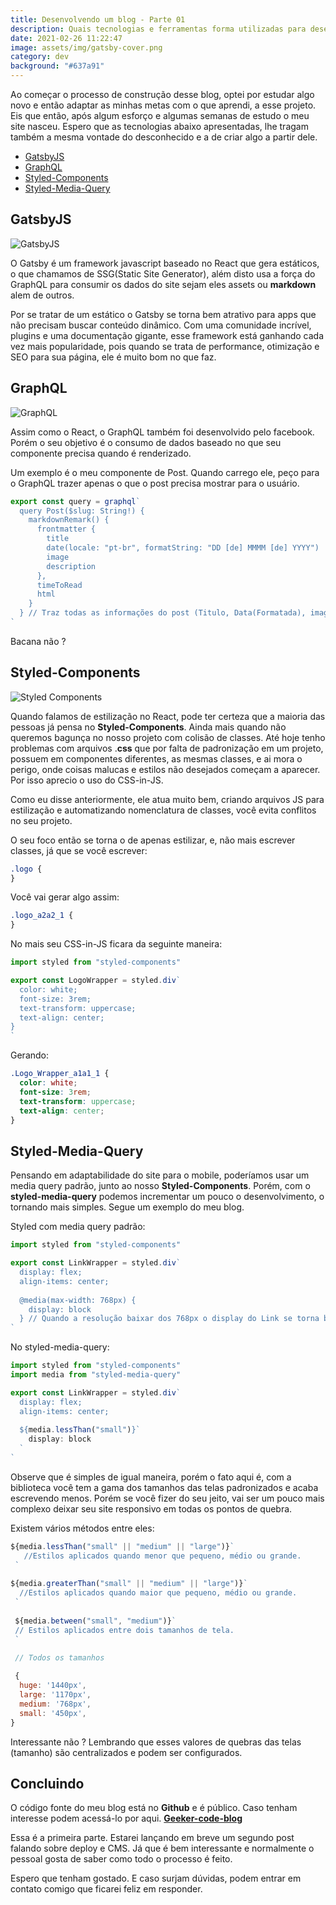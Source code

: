 ```yaml
---
title: Desenvolvendo um blog - Parte 01
description: Quais tecnologias e ferramentas forma utilizadas para desenvolver o Geeker Code
date: 2021-02-26 11:22:47
image: assets/img/gatsby-cover.png
category: dev
background: "#637a91"
---
```

Ao começar o processo de construção desse blog, optei por estudar algo novo e então adaptar as minhas metas com o que aprendi, a esse projeto. Eis que então, após algum esforço e algumas semanas de estudo o meu site nasceu. Espero que as tecnologias abaixo apresentadas, lhe tragam também a mesma vontade do desconhecido e a de criar algo a partir dele.

* [GatsbyJS](https://www.gatsbyjs.com/)
* [GraphQL](https://graphql.org/)
* [Styled-Components](https://styled-components.com/)
* [Styled-Media-Query](https://www.npmjs.com/package/styled-media-query)

## GatsbyJS

![GatsbyJS](/assets/img/gatsby-png.png "Logo do framework javascript GatsbyJS")

O Gatsby é um framework javascript baseado no React que gera estáticos, o que chamamos de SSG(Static Site Generator), além disto usa a força do GraphQL para consumir os dados do site sejam eles assets ou **markdown** alem de outros.

Por se tratar de um estático o Gatsby se torna bem atrativo para apps que não precisam buscar conteúdo dinâmico. Com uma comunidade incrível, plugins e uma documentação gigante, esse framework está ganhando cada vez mais popularidade, pois quando se trata de performance, otimização e SEO para sua página, ele é muito bom no que faz.

## GraphQL

![GraphQL](assets/img/graphql.png "Logo do GraphQL")

Assim como o React, o GraphQL também foi desenvolvido pelo facebook. Porém o seu objetivo é o consumo de dados baseado no que seu componente precisa quando é renderizado. 

Um exemplo é o meu componente de Post. Quando carrego ele, peço para o GraphQL trazer apenas o que o post precisa mostrar para o usuário.

```jsx
export const query = graphql`
  query Post($slug: String!) {
    markdownRemark() {
      frontmatter {
        title
        date(locale: "pt-br", formatString: "DD [de] MMMM [de] YYYY")
        image
        description
      },
      timeToRead
      html
    }
  } // Traz todas as informações do post (Titulo, Data(Formatada), imagem e descrição.
`
```

Bacana não ?

## Styled-Components

![Styled Components](/assets/img/styledcomponents.png "Logo da biblioteca styled components")

Quando falamos de estilização no React, pode ter certeza que a maioria das pessoas já pensa no **Styled-Components**. Ainda mais quando não queremos bagunça no nosso projeto com colisão de classes. Até hoje tenho problemas com arquivos .**css** que por falta de padronização em um projeto, possuem em componentes diferentes, as mesmas classes, e ai mora o perigo, onde coisas malucas e estilos não desejados começam a aparecer. Por isso aprecio o uso do CSS-in-JS.

Como eu disse anteriormente, ele atua muito bem, criando arquivos JS para estilização e automatizando nomenclatura de classes, você evita conflitos no seu projeto.

O seu foco então se torna o de apenas estilizar, e, não mais escrever classes, já que se você escrever:

```css
.logo {
}
```

Você vai gerar algo assim:

```css
.logo_a2a2_1 {
}
```

No mais seu CSS-in-JS ficara da seguinte maneira:

```jsx
import styled from "styled-components"

export const LogoWrapper = styled.div`
  color: white;
  font-size: 3rem;
  text-transform: uppercase;
  text-align: center;
}
`
```

Gerando:

```css
.Logo_Wrapper_a1a1_1 {
  color: white;
  font-size: 3rem;
  text-transform: uppercase;
  text-align: center;
}
```

## Styled-Media-Query

Pensando em adaptabilidade do site para o mobile, poderíamos usar um media query padrão, junto ao nosso **Styled-Components**. Porém, com o **styled-media-query** podemos incrementar um pouco o desenvolvimento, o tornando mais simples. Segue um exemplo do meu blog.

Styled com media query padrão:

```jsx
import styled from "styled-components"

export const LinkWrapper = styled.div`
  display: flex;
  align-items: center;
  
  @media(max-width: 768px) {
    display: block
  } // Quando a resolução baixar dos 768px o display do Link se torna block.
`
```

No styled-media-query:

```jsx
import styled from "styled-components"
import media from "styled-media-query"

export const LinkWrapper = styled.div`
  display: flex;
  align-items: center;
  
  ${media.lessThan("small")}`
    display: block
  `
`
```

Observe que é simples de igual maneira, porém o fato aqui é, com a biblioteca você tem a gama dos tamanhos das telas padronizados e acaba escrevendo menos. Porém se você fizer do seu jeito, vai ser um pouco mais complexo deixar seu site responsivo em todas os pontos de quebra.

Existem vários métodos entre eles:

```jsx
${media.lessThan("small" || "medium" || "large")}`
   //Estilos aplicados quando menor que pequeno, médio ou grande.
 `
  
${media.greaterThan("small" || "medium" || "large")}`
  //Estilos aplicados quando maior que pequeno, médio ou grande.
 `
 
 ${media.between("small", "medium")}`
 // Estilos aplicados entre dois tamanhos de tela.
 `
 
 // Todos os tamanhos 

 {
  huge: '1440px',
  large: '1170px',
  medium: '768px',
  small: '450px',
}
```

Interessante não ? Lembrando que esses valores de quebras das telas (tamanho) são centralizados e podem ser configurados.

## Concluindo

O código fonte do meu blog está no **Github** e é público. Caso tenham interesse podem acessá-lo por aqui. **[Geeker-code-blog](https://github.com/Marcoswinrar/geeker-code-blog)**

Essa é a primeira parte. Estarei lançando em breve um segundo post falando sobre deploy e CMS. Já que é bem interessante e normalmente o pessoal gosta de saber como todo o processo é feito.

Espero que tenham gostado. E caso surjam dúvidas, podem entrar em contato comigo que ficarei feliz em responder.